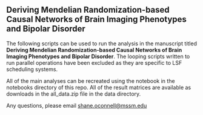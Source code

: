 ## Deriving Mendelian Randomization-based Causal Networks of Brain Imaging Phenotypes and Bipolar Disorder

The following scripts can be used to run the analysis in the manuscript titled **Deriving Mendelian Randomization-based Causal Networks of Brain Imaging Phenotypes and Bipolar Disorder**. The looping scripts written to run parallel operations have been excluded as they are specific to LSF scheduling systems. 

All of the main analyses can be recreated using the notebook in the notebooks directory of this repo. All of the result matrices are available as downloads in the all_data.zip file in the data directory.  

Any questions, please email shane.oconnell@mssm.edu
